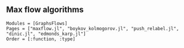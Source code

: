 ## Max flow algorithms

```@autodocs
Modules = [GraphsFlows]
Pages = ["maxflow.jl", "boykov_kolmogorov.jl", "push_relabel.jl", "dinic.jl", "edmonds_karp.jl"]
Order = [:function, :type]
```
